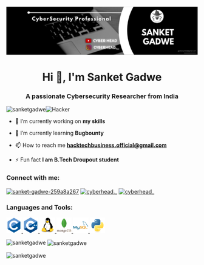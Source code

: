 ![logo](https://github.com/SanketGADWE/SanketGadwe/blob/main/Banner%20img.jpeg)
<h1 align="center">Hi 👋, I'm Sanket Gadwe</h1>
<h3 align="center">A passionate Cybersecurity Researcher from India</h3>

<img align="right" alt="Hacker" width="400" src="https://mir-s3-cdn-cf.behance.net/project_modules/hd/06f21a161921919.63cd7887d0a70.gif">


<p align="left"> <img src="https://komarev.com/ghpvc/?username=sanketgadwe&label=Profile%20views&color=0e75b6&style=flat" alt="sanketgadwe" /> </p>

- 🔭 I’m currently working on **my skills**

- 🌱 I’m currently learning **Bugbounty**

- 📫 How to reach me **hacktechbusiness.official@gmail.com**

- ⚡ Fun fact **I am B.Tech Droupout student**

<h3 align="left">Connect with me:</h3>
<p align="left">
<a href="https://linkedin.com/in/sanket-gadwe-259a8a267" target="blank"><img align="center" src="https://raw.githubusercontent.com/rahuldkjain/github-profile-readme-generator/master/src/images/icons/Social/linked-in-alt.svg" alt="sanket-gadwe-259a8a267" height="30" width="40" /></a>
<a href="https://instagram.com/cyberhead._" target="blank"><img align="center" src="https://raw.githubusercontent.com/rahuldkjain/github-profile-readme-generator/master/src/images/icons/Social/instagram.svg" alt="cyberhead._" height="30" width="40" /></a>
<a href="[https://www.youtube.com/c/cyberhead_](https://www.youtube.com/channel/UCD6nlit72FBulzZVEK3niSg)" target="blank"><img align="center" src="https://raw.githubusercontent.com/rahuldkjain/github-profile-readme-generator/master/src/images/icons/Social/youtube.svg" alt="cyberhead_" height="30" width="40" /></a>
</p>

<h3 align="left">Languages and Tools:</h3>
<p align="left"> <a href="https://www.cprogramming.com/" target="_blank" rel="noreferrer"> <img src="https://raw.githubusercontent.com/devicons/devicon/master/icons/c/c-original.svg" alt="c" width="40" height="40"/> </a> <a href="https://www.w3schools.com/cpp/" target="_blank" rel="noreferrer"> <img src="https://raw.githubusercontent.com/devicons/devicon/master/icons/cplusplus/cplusplus-original.svg" alt="cplusplus" width="40" height="40"/> </a> <a href="https://www.linux.org/" target="_blank" rel="noreferrer"> <img src="https://raw.githubusercontent.com/devicons/devicon/master/icons/linux/linux-original.svg" alt="linux" width="40" height="40"/> </a> <a href="https://www.mongodb.com/" target="_blank" rel="noreferrer"> <img src="https://raw.githubusercontent.com/devicons/devicon/master/icons/mongodb/mongodb-original-wordmark.svg" alt="mongodb" width="40" height="40"/> </a> <a href="https://www.mysql.com/" target="_blank" rel="noreferrer"> <img src="https://raw.githubusercontent.com/devicons/devicon/master/icons/mysql/mysql-original-wordmark.svg" alt="mysql" width="40" height="40"/> </a> <a href="https://www.python.org" target="_blank" rel="noreferrer"> <img src="https://raw.githubusercontent.com/devicons/devicon/master/icons/python/python-original.svg" alt="python" width="40" height="40"/> </a> </p>

<p><img align="left" src="https://github-readme-stats.vercel.app/api/top-langs?username=sanketgadwe&show_icons=true&locale=en&layout=compact" alt="sanketgadwe" /></p>

<p>&nbsp;<img align="center" src="https://github-readme-stats.vercel.app/api?username=sanketgadwe&show_icons=true&locale=en" alt="sanketgadwe" /></p>

<p><img align="center" src="https://github-readme-streak-stats.herokuapp.com/?user=sanketgadwe&" alt="sanketgadwe" /></p>
